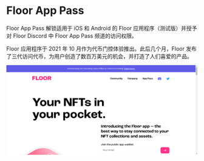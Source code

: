 # Floor App Pass

Floor App Pass 解锁适用于 iOS 和 Android 的 Floor 应用程序（测试版）并授予对 Floor Discord 中 Floor App Pass 频道的访问权限。

Floor 应用程序于 2021 年 10 月作为代币门控体验推出。此后几个月，Floor 发布了三代访问代币，为用户创造了数百万美元的机会，并打造了人们喜爱的产品。

![nft](5123431.png)
